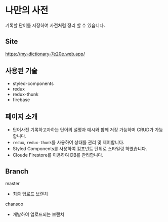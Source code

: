 # 나만의 사전
기록할 단어를 저장하여 사전처럼 정리 할 수 있습니다. 

## Site
https://my-dictionary-7e20e.web.app/

## 사용된 기술
- styled-components
- redux
- redux-thunk
- firebase

## 페이지 소개
- 단어사전 기록하고자하는 단어의 설명과 예시와 함께 저장 가능하며 CRUD가 가능합니다.
- `redux`, `redux-thunk`를 사용하여 상태를 관리 및 제어합니다.
- Styled Components를 사용하여 컴포넌트 단위로 스타일링 하였습니다.
- Cloude Firestore를 이용하여 DB를 관리합니다.

## Branch
master
- 최종 업로드 브랜치

chansoo
- 개발하여 업로드되는 브랜치

